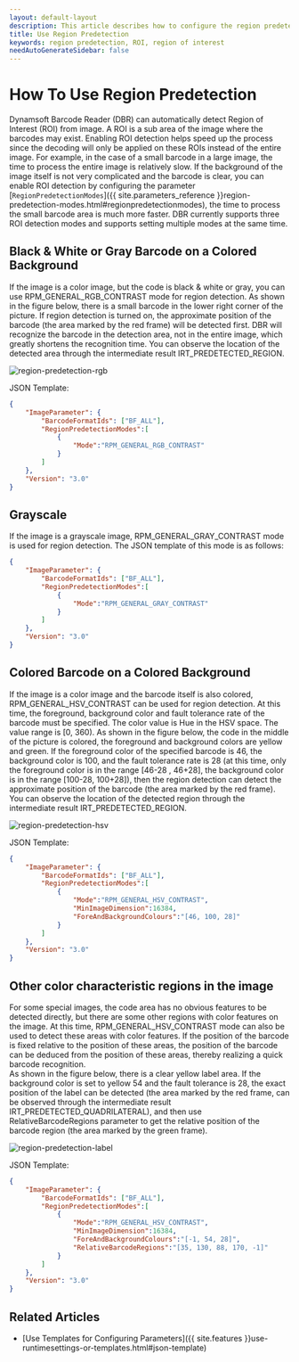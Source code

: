 ```yaml
---   
layout: default-layout
description: This article describes how to configure the region predetection mode for different scenario and automatically detect ROI.
title: Use Region Predetection
keywords: region predetection, ROI, region of interest
needAutoGenerateSidebar: false
---
```


# How To Use Region Predetection

Dynamsoft Barcode Reader (DBR) can automatically detect Region of Interest (ROI) from image. A ROI is a sub area of the image where the barcodes may exist. Enabling ROI detection helps speed up the process since the decoding will only be applied on these ROIs instead of the entire image. For example, in the case of a small barcode in a large image, the time to process the entire image is relatively slow. If the background of the image itself is not very complicated and the barcode is clear, you can enable ROI detection by configuring the parameter  [`RegionPredetectionModes`]({{ site.parameters_reference }}region-predetection-modes.html#regionpredetectionmodes), the time to process the small barcode area is much more faster. DBR currently supports three ROI detection modes and supports setting multiple modes at the same time.


## Black & White or Gray Barcode on a Colored Background

If the image is a color image, but the code is black & white or gray, you can use RPM_GENERAL_RGB_CONTRAST mode for region detection. As shown in the figure below, there is a small barcode in the lower right corner of the picture. If region detection is turned on, the approximate position of the barcode (the area marked by the red frame) will be detected first. DBR will recognize the barcode in the detection area, not in the entire image, which greatly shortens the recognition time. You can observe the location of the detected area through the intermediate result IRT_PREDETECTED_REGION.

![region-predetection-rgb][1]

JSON Template:

```json
{
    "ImageParameter": {
        "BarcodeFormatIds": ["BF_ALL"],
        "RegionPredetectionModes":[
            {
                "Mode":"RPM_GENERAL_RGB_CONTRAST"
            }
        ]
    },
    "Version": "3.0"
} 
```

## Grayscale

If the image is a grayscale image, RPM_GENERAL_GRAY_CONTRAST mode is used for region detection. The JSON template of this mode is as follows:

```json
{
    "ImageParameter": {
        "BarcodeFormatIds": ["BF_ALL"],
        "RegionPredetectionModes":[
            {
                "Mode":"RPM_GENERAL_GRAY_CONTRAST"
            }
        ]
    },
    "Version": "3.0"
} 
```

## Colored Barcode on a Colored Background

If the image is a color image and the barcode itself is also colored, RPM_GENERAL_HSV_CONTRAST can be used for region detection. At this time, the foreground, background color and fault tolerance rate of the barcode must be specified. The color value is Hue in the HSV space. The value range is [0, 360). As shown in the figure below, the code in the middle of the picture is colored, the foreground and background colors are yellow and green. If the foreground color of the specified barcode is 46, the background color is 100, and the fault tolerance rate is 28 (at this time, only the foreground color is in the range [46-28 , 46+28], the background color is in the range [100-28, 100+28]), then the region detection can detect the approximate position of the barcode (the area marked by the red frame). You can observe the location of the detected region through the intermediate result IRT_PREDETECTED_REGION.

![region-predetection-hsv][2]

JSON Template:

```json
{
    "ImageParameter": {
        "BarcodeFormatIds": ["BF_ALL"],
        "RegionPredetectionModes":[
            {
                "Mode":"RPM_GENERAL_HSV_CONTRAST",
                "MinImageDimension":16384,
                "ForeAndBackgroundColours":"[46, 100, 28]"
            }
        ]
    },
    "Version": "3.0"
} 
```

## Other color characteristic regions in the image

For some special images, the code area has no obvious features to be detected directly, but there are some other regions with color features on the image. At this time, RPM_GENERAL_HSV_CONTRAST mode can also be used to detect these areas with color features. If the position of the barcode is fixed relative to the position of these areas, the position of the barcode can be deduced from the position of these areas, thereby realizing a quick barcode recognition.  
As shown in the figure below, there is a clear yellow label area. If the background color is set to yellow 54 and the fault tolerance is 28, the exact position of the label can be detected (the area marked by the red frame, can be observed through the intermediate result IRT_PREDETECTED_QUADRILATERAL), and then use RelativeBarcodeRegions parameter to get the relative position of the barcode region (the area marked by the green frame).


![region-predetection-label][3]

JSON Template:

```json
{
    "ImageParameter": {
        "BarcodeFormatIds": ["BF_ALL"],
        "RegionPredetectionModes":[
            {
                "Mode":"RPM_GENERAL_HSV_CONTRAST",
                "MinImageDimension":16384,
                "ForeAndBackgroundColours":"[-1, 54, 28]",
                "RelativeBarcodeRegions":"[35, 130, 88, 170, -1]"
            }
        ]
    },
    "Version": "3.0"
} 
```

[1]:assets/use-region-predetection/region-predetection-rgb.png
[2]:assets/use-region-predetection/region-predetection-hsv.png
[3]:assets/use-region-predetection/region-predetection-label.png

## Related Articles

- [Use Templates for Configuring Parameters]({{ site.features }}use-runtimesettings-or-templates.html#json-template)
